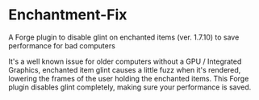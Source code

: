 # Enchantment-Fix

A Forge plugin to disable glint on enchanted items (ver. 1.7.10) to save performance for bad computers

It's a well known issue for older computers without a GPU / Integrated Graphics, enchanted item glint causes a little fuzz when it's rendered, lowering the frames of the user holding the enchanted items. This Forge plugin disables glint completely, making sure your performance is saved.
